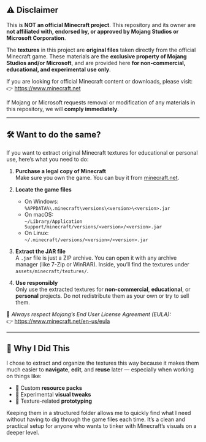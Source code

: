 ## ⚠️ Disclaimer

This is **NOT an official Minecraft project**. This repository and its owner are **not affiliated with, endorsed by, or approved by Mojang Studios or Microsoft Corporation**.

The **textures** in this project are **original files** taken directly from the official Minecraft game. These materials are the **exclusive property of Mojang Studios and/or Microsoft**, and are provided here **for non-commercial, educational, and experimental use only**.

If you are looking for official Minecraft content or downloads, please visit:  
👉 https://www.minecraft.net

If Mojang or Microsoft requests removal or modification of any materials in this repository, we will **comply immediately**.

---

## 🛠️ Want to do the same?

If you want to extract original Minecraft textures for educational or personal use, here’s what you need to do:

1. **Purchase a legal copy of Minecraft**  
   Make sure you own the game. You can buy it from [minecraft.net](https://www.minecraft.net).

2. **Locate the game files**  
   - On Windows:  
     `%APPDATA%\.minecraft\versions\<version>\<version>.jar`  
   - On macOS:  
     `~/Library/Application Support/minecraft/versions/<version>/<version>.jar`  
   - On Linux:  
     `~/.minecraft/versions/<version>/<version>.jar`

3. **Extract the JAR file**  
   A `.jar` file is just a ZIP archive. You can open it with any archive manager (like 7-Zip or WinRAR). Inside, you’ll find the textures under `assets/minecraft/textures/`.

4. **Use responsibly**  
   Only use the extracted textures for **non-commercial**, **educational**, or **personal** projects. Do not redistribute them as your own or try to sell them.
   

📌 *Always respect Mojang’s End User License Agreement (EULA):*  
👉 https://www.minecraft.net/en-us/eula

---

## 🎯 Why I Did This

I chose to extract and organize the textures this way because it makes them much easier to **navigate**, **edit**, and **reuse** later — especially when working on things like:

- 🎨 Custom **resource packs**
- 🔧 Experimental **visual tweaks**
- 🧪 Texture-related **prototyping**

Keeping them in a structured folder allows me to quickly find what I need without having to dig through the game files each time. It’s a clean and practical setup for anyone who wants to tinker with Minecraft’s visuals on a deeper level.
